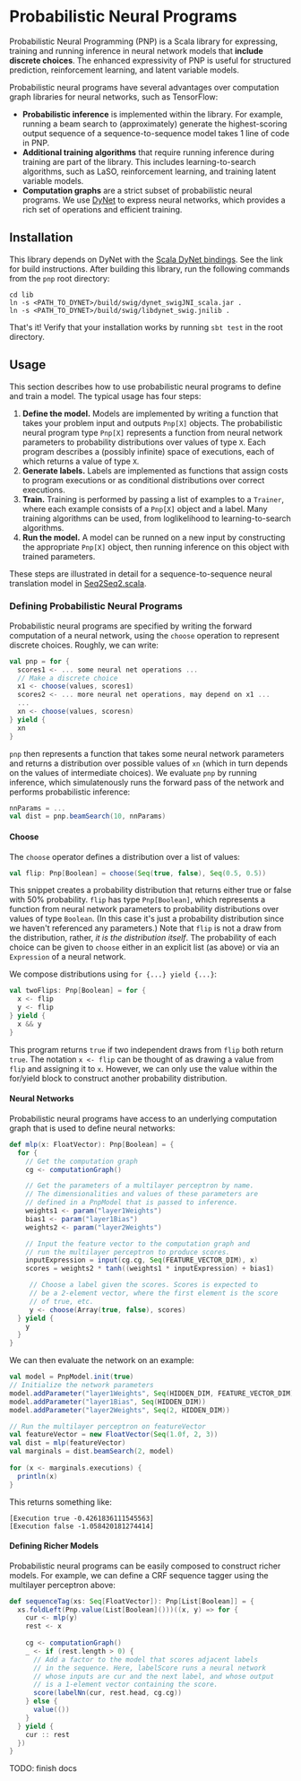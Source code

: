 # Probabilistic Neural Programs

Probabilistic Neural Programming (PNP) is a Scala library for
expressing, training and running inference in neural network models
that **include discrete choices**. The enhanced expressivity of PNP is
useful for structured prediction, reinforcement learning, and latent
variable models.

Probabilistic neural programs have several advantages over computation
graph libraries for neural networks, such as TensorFlow:

* **Probabilistic inference** is implemented within the library. For
  example, running a beam search to (approximately) generate the
  highest-scoring output sequence of a sequence-to-sequence model
  takes 1 line of code in PNP.
* **Additional training algorithms** that require running inference
  during training are part of the library. This includes
  learning-to-search algorithms, such as LaSO, reinforcement learning,
  and training latent variable models.
* **Computation graphs** are a strict subset of probabilistic neural
  programs. We use [DyNet](https://github.com/clab/dynet) to express
  neural networks, which provides a rich set of operations and
  efficient training.

## Installation

This library depends on DyNet with the
[Scala DyNet bindings](https://github.com/allenai/dynet/tree/master/swig).
See the link for build instructions. After building this library, run
the following commands from the `pnp` root directory:

```
cd lib
ln -s <PATH_TO_DYNET>/build/swig/dynet_swigJNI_scala.jar .
ln -s <PATH_TO_DYNET>/build/swig/libdynet_swig.jnilib .
```

That's it! Verify that your installation works by running `sbt test`
in the root directory.

## Usage

This section describes how to use probabilistic neural programs to
define and train a model. The typical usage has four steps:

1. **Define the model.** Models are implemented by writing a function
   that takes your problem input and outputs `Pnp[X]` objects. The
   probabilistic neural program type `Pnp[X]` represents a function
   from neural network parameters to probability distributions over
   values of type `X`. Each program describes a (possibly infinite)
   space of executions, each of which returns a value of type `X`.
2. **Generate labels.** Labels are implemented as functions that assign
   costs to program executions or as conditional distributions over
   correct executions.
3. **Train.** Training is performed by passing a list of examples to a
   `Trainer`, where each example consists of a `Pnp[X]` object and a
   label. Many training algorithms can be used, from loglikelihood to
   learning-to-search algorithms.
4. **Run the model.** A model can be runned on a new input by
   constructing the appropriate `Pnp[X]` object, then running
   inference on this object with trained parameters.

These steps are illustrated in detail for a sequence-to-sequence
neural translation model in
[Seq2Seq2.scala](src/main/scala/org/allenai/pnp/examples/Seq2Seq.scala).

### Defining Probabilistic Neural Programs

Probabilistic neural programs are specified by writing the forward
computation of a neural network, using the `choose` operation to
represent discrete choices. Roughly, we can write: 

```scala
val pnp = for {
  scores1 <- ... some neural net operations ...
  // Make a discrete choice
  x1 <- choose(values, scores1)
  scores2 <- ... more neural net operations, may depend on x1 ...
  ...
  xn <- choose(values, scoresn)
} yield {
  xn
}
```

`pnp` then represents a function that takes some neural network
parameters and returns a distribution over possible values of `xn`
(which in turn depends on the values of intermediate choices). We 
evaluate `pnp` by running inference, which simulatenously runs the
forward pass of the network and performs probabilistic inference:

```scala
nnParams = ... 
val dist = pnp.beamSearch(10, nnParams)
```

#### Choose

The `choose` operator defines a distribution over a list of values:

```scala
val flip: Pnp[Boolean] = choose(Seq(true, false), Seq(0.5, 0.5))
```

This snippet creates a probability distribution that returns either
true or false with 50% probability. `flip` has type `Pnp[Boolean]`,
which represents a function from neural network parameters to
probability distributions over values of type `Boolean`. (In this case
it's just a probability distribution since we haven't referenced any
parameters.)  Note that `flip` is not a draw from the distribution,
rather, *it is the distribution itself*. The probability of each
choice can be given to `choose` either in an explicit list (as above)
or via an `Expression` of a neural network.

We compose distributions using `for {...} yield {...}`:

```scala
val twoFlips: Pnp[Boolean] = for {
  x <- flip
  y <- flip
} yield {
  x && y
}
```

This program returns `true` if two independent draws from `flip` both
return `true`. The notation `x <- flip` can be thought of as drawing a
value from `flip` and assigning it to `x`. However, we can only use
the value within the for/yield block to construct another probability
distribution.

#### Neural Networks

Probabilistic neural programs have access to an underlying computation
graph that is used to define neural networks:

```scala
def mlp(x: FloatVector): Pnp[Boolean] = {
  for {
    // Get the computation graph
    cg <- computationGraph()

    // Get the parameters of a multilayer perceptron by name.
    // The dimensionalities and values of these parameters are 
    // defined in a PnpModel that is passed to inference.
    weights1 <- param("layer1Weights")
    bias1 <- param("layer1Bias")
    weights2 <- param("layer2Weights")

    // Input the feature vector to the computation graph and
    // run the multilayer perceptron to produce scores.
    inputExpression = input(cg.cg, Seq(FEATURE_VECTOR_DIM), x)
    scores = weights2 * tanh((weights1 * inputExpression) + bias1)

     // Choose a label given the scores. Scores is expected to
     // be a 2-element vector, where the first element is the score
     // of true, etc.
     y <- choose(Array(true, false), scores)
  } yield {
    y
  }
}
```

We can then evaluate the network on an example:

```scala
val model = PnpModel.init(true)
// Initialize the network parameters 
model.addParameter("layer1Weights", Seq(HIDDEN_DIM, FEATURE_VECTOR_DIM))
model.addParameter("layer1Bias", Seq(HIDDEN_DIM))
model.addParameter("layer2Weights", Seq(2, HIDDEN_DIM))

// Run the multilayer perceptron on featureVector
val featureVector = new FloatVector(Seq(1.0f, 2, 3))
val dist = mlp(featureVector)
val marginals = dist.beamSearch(2, model)
 
for (x <- marginals.executions) {
  println(x)
}
```

This returns something like:

```
[Execution true -0.4261836111545563]
[Execution false -1.058420181274414]
```

#### Defining Richer Models

Probabilistic neural programs can be easily composed to construct
richer models. For example, we can define a CRF sequence tagger using
the multilayer perceptron above:

```scala
def sequenceTag(xs: Seq[FloatVector]): Pnp[List[Boolean]] = {
  xs.foldLeft(Pnp.value(List[Boolean]()))((x, y) => for {
    cur <- mlp(y)
    rest <- x
  
    cg <- computationGraph()
    _ <- if (rest.length > 0) {
      // Add a factor to the model that scores adjacent labels
      // in the sequence. Here, labelScore runs a neural network
      // whose inputs are cur and the next label, and whose output
      // is a 1-element vector containing the score.
      score(labelNn(cur, rest.head, cg.cg))
    } else {
      value(())
    }
  } yield {
    cur :: rest
  })
}
```



TODO: finish docs
